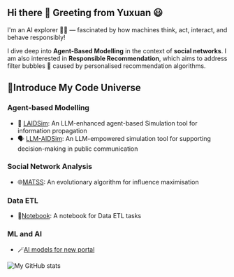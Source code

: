 ## Hi there :wave: Greeting from Yuxuan :smiley:

I'm an AI explorer 🧠🚀 — fascinated by how machines think, act, interact, and behave responsibly!

I dive deep into **Agent-Based Modelling** in the context of **social networks**. I am also interested in **Responsible Recommendation**, which aims to address filter bubbles 🫧 caused by personalised recommendation algorithms.

## 🌌Introduce My Code Universe 
### Agent-based Modelling
- 🤖 [LAIDSim](https://github.com/shaunahu/LAIDSim): An LLM-enhanced agent-based Simulation tool for information propagation
- 🗣️ [LLM-AIDSim](https://github.com/lindsay0416/AI_impact_human_social_network): An LLM-empowered simulation tool for supporting decision-making in public communication

### Social Network Analysis
- 🌐[MATSS](https://github.com/shaunahu/MATSS): An evolutionary algorithm for influence maximisation

### Data ETL
- 🌊[Notebook](https://github.com/shaunahu/DataETLTasks): A notebook for Data ETL tasks

### ML and AI
- 🪄[AI models for new portal](https://github.com/aodn/data-discovery-ai)

![My GitHub stats](https://github-readme-stats.vercel.app/api?username=shaunahu&show_icons=true&theme=tokyonight)
